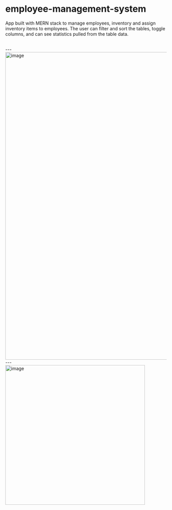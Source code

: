 # employee-management-system

App built with MERN stack to manage employees, inventory and assign inventory items to employees. The user can filter and sort the tables, toggle columns, and can see statistics pulled from the table data.

<br />
---
<br />

<img width="960" alt="image" src="https://github.com/Geri306/employee-management-system/assets/107036298/a2b84df8-a72e-43dd-9142-828b0f72c16d">

<br />
---
<br />

<img width="436" alt="image" src="https://github.com/Geri306/employee-management-system/assets/107036298/6f5c97b6-3ba2-4f13-b970-6ecb50480c25">
